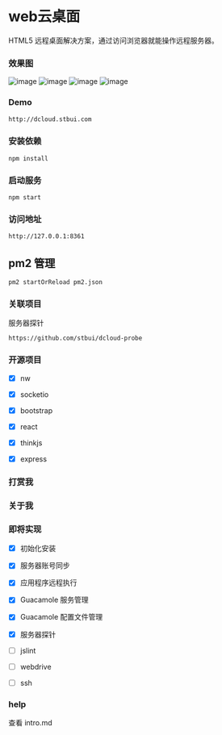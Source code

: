 # web云桌面

HTML5 远程桌面解决方案，通过访问浏览器就能操作远程服务器。

### 效果图
![image](https://raw.githubusercontent.com/stbui/dcloud/master/bin/desktop.jpg)
![image](https://raw.githubusercontent.com/stbui/dcloud/master/bin/browse.jpg)
![image](https://raw.githubusercontent.com/stbui/dcloud/master/bin/server.jpg)
![image](https://raw.githubusercontent.com/stbui/dcloud/master/bin/program.jpg)

### Demo
```bash
http://dcloud.stbui.com
```


### 安装依赖

```
npm install
```

### 启动服务

```
npm start
```

### 访问地址

```
http://127.0.0.1:8361
```

## pm2 管理
```
pm2 startOrReload pm2.json
```

### 关联项目

服务器探针
```
https://github.com/stbui/dcloud-probe
```

### 开源项目
- [x] nw
- [x] socketio
- [x] bootstrap
- [x] react
- [x] thinkjs
- [x] express


### 打赏我

### 关于我


### 即将实现
- [x] 初始化安装
- [x] 服务器账号同步
- [x] 应用程序远程执行
- [x] Guacamole 服务管理
- [x] Guacamole 配置文件管理
- [x] 服务器探针
- [ ] jslint
- [ ] webdrive
- [ ] ssh


### help
查看
intro.md